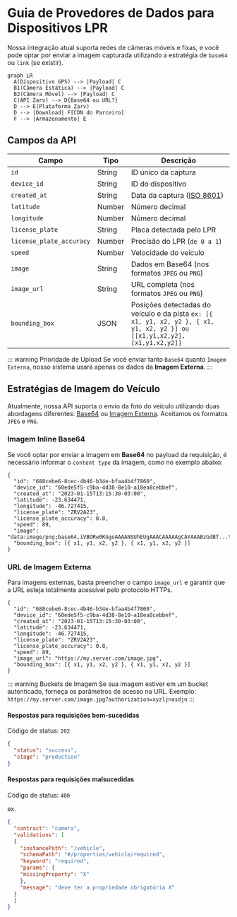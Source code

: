# Guia de Provedores de Dados para Dispositivos LPR

Nossa integração atual suporta redes de câmeras móveis e fixas, e você pode optar por enviar a imagem capturada utilizando a estratégia de `base64` ou `link` (se existir).

```mermaid
graph LR
  A(Dispositivo GPS) --> |Payload| C
  B1(Câmera Estática) --> |Payload| C
  B2(Câmera Móvel) --> |Payload| C
  C(API Zarv) --> D{Base64 ou URL?}
  D --> E(Plataforma Zarv)
  D --> |Download| F[CDN do Parceiro]
  F --> |Armazenamento| E
```

## Campos da API

| Campo                                                      | Tipo   | Descrição                                                                                                           |
|------------------------------------------------------------|--------|---------------------------------------------------------------------------------------------------------------------|
| `id` <Badge type="danger" text="obrigatório" />            | String | ID único da captura                                                                                                 |
| `device_id` <Badge type="danger" text="obrigatório" />     | String | ID do dispositivo                                                                                                   |
| `created_at` <Badge type="danger" text="obrigatório" />    | String | Data da captura ([ISO 8601](https://www.w3.org/TR/NOTE-datetime))                                                   |
| `latitude` <Badge type="danger" text="obrigatório" />      | Number | Número decimal                                                                                                      |
| `longitude` <Badge type="danger" text="obrigatório" />     | Number | Número decimal                                                                                                      |
| `license_plate` <Badge type="danger" text="obrigatório" /> | String | Placa detectada pelo LPR                                                                                           |
| `license_plate_accuracy`                                   | Number | Precisão do LPR (`de 0 a 1`)                                                                                       |
| `speed`                                                    | Number | Velocidade do veículo                                                                                              |
| `image` <Badge type="warning" text="obrigatório" />        | String | Dados em Base64 (nos formatos `JPEG` ou `PNG`)                                                                     |
| `image_url` <Badge type="warning" text="obrigatório" />    | String | URL completa (nos formatos `JPEG` ou `PNG`)                                                                        |
| `bounding_box`                                             | JSON   | Posições detectadas do veículo e da pista `ex: [{ x1, y1, x2, y2 }, { x1, y1, x2, y2 }] ou [[x1,y1,x2,y2],[x1,y1,x2,y2]]` |

::: warning Prioridade de Upload
Se você enviar tanto `Base64` quanto `Imagem Externa`, nosso sistema usará apenas os dados da **Imagem Externa**.
:::

## Estratégias de Imagem do Veículo

Atualmente, nossa API suporta o envio da foto do veículo utilizando duas abordagens diferentes: [Base64](#imagem-inline-base64) ou [Imagem Externa](#url-de-imagem-externa). Aceitamos os formatos `JPEG` e `PNG`.

### Imagem Inline Base64

Se você optar por enviar a imagem em **Base64** no payload da requisição, é necessário informar o `content type` da imagem, como no exemplo abaixo:

```json:line-numbers {10}
{
  "id": "688cebe6-8cec-4b46-b34e-bfaa4b4f7860",
  "device_id": "60ede5f5-c9ba-4d38-8e10-a18ea8cebbef",
  "created_at": "2023-01-15T13:15:30-03:00",
  "latitude": -23.634471,
  "longitude": -46.727415,
  "license_plate": "ZRV2A23",
  "license_plate_accuracy": 0.8,
  "speed": 89,
  "image": "data:image/png;base64,iVBORw0KGgoAAAANSUhEUgAAACAAAAAgCAYAAABzGdBT...truncated",
  "bounding_box": [{ x1, y1, x2, y2 }, { x1, y1, x2, y2 }]
}
```

### URL de Imagem Externa

Para imagens externas, basta preencher o campo `image_url` e garantir que a URL esteja totalmente acessível pelo protocolo HTTPs.

```json:line-numbers {10}
{
  "id": "688cebe6-8cec-4b46-b34e-bfaa4b4f7860",
  "device_id": "60ede5f5-c9ba-4d38-8e10-a18ea8cebbef",
  "created_at": "2023-01-15T13:15:30-03:00",
  "latitude": -23.634471,
  "longitude": -46.727415,
  "license_plate": "ZRV2A23",
  "license_plate_accuracy": 0.8,
  "speed": 89,
  "image_url": "https://my.server.com/image.jpg",
  "bounding_box": [{ x1, y1, x2, y2 }, { x1, y1, x2, y2 }]
}
```

::: warning Buckets de Imagem
Se sua imagem estiver em um bucket autenticado, forneça os parâmetros de acesso na URL. Exemplo: `https://my.server.com/image.jpg?authorization=xyzljnasdjn`
:::

#### Respostas para requisições bem-sucedidas

Código de status: `202`

```json
{
  "status": "success",
  "stage": "production"
}
```

#### Respostas para requisições malsucedidas

Código de status: `400`

ex.

```json
{
  "contract": "camera",
  "validations": [
  {
    "instancePath": "/vehicle",
    "schemaPath": "#/properties/vehicle/required",
    "keyword": "required",
    "params": {
    "missingProperty": "X"
    },
    "message": "deve ter a propriedade obrigatória X"
  }
  ]
}
```
